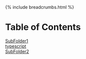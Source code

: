 {% include breadcrumbs.html %}

# Table of Contents

[SubFolder1](SubFolder1)  
[typescript](typescript)  
[SubFolder2](SubFolder2)  
